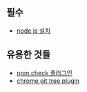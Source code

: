 ## 필수 
* [node js 설치](https://nodejs.org/ko/)

## 유용한 것들
* [npm check 플러그인](https://github.com/dylang/npm-check)  
* [chrome git tree plugin](https://chrome.google.com/webstore/detail/octotree/bkhaagjahfmjljalopjnoealnfndnagc)